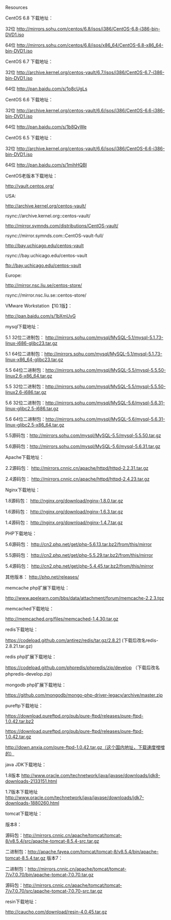 Resources

CentOS 6.8 下载地址：

 32位 http://mirrors.sohu.com/centos/6.8/isos/i386/CentOS-6.8-i386-bin-DVD1.iso
 
 64位 http://mirrors.sohu.com/centos/6.8/isos/x86_64/CentOS-6.8-x86_64-bin-DVD1.iso


CentOS 6.7 下载地址：

 32位 http://archive.kernel.org/centos-vault/6.7/isos/i386/CentOS-6.7-i386-bin-DVD1.iso

 64位 http://pan.baidu.com/s/1o8cUgLs


CentOS 6.6 下载地址：

 32位 http://archive.kernel.org/centos-vault/6.6/isos/i386/CentOS-6.6-i386-bin-DVD1.iso 

 64位 http://pan.baidu.com/s/1b8QyWe


CentOS 6.5 下载地址：

 32位 http://archive.kernel.org/centos-vault/6.6/isos/i386/CentOS-6.6-i386-bin-DVD1.iso

 64位 http://pan.baidu.com/s/1mihHQBI


CentOS老版本下载地址：

 http://vault.centos.org/

USA:

 http://archive.kernel.org/centos-vault/ 

 rsync://archive.kernel.org::centos-vault/
 
 http://mirror.symnds.com/distributions/CentOS-vault/
 
 rsync://mirror.symnds.com::CentOS-vault-full/
 
 http://bay.uchicago.edu/centos-vault
 
 rsync://bay.uchicago.edu/centos-vault
 
 ftp://bay.uchicago.edu/centos-vault

Europe:

 http://mirror.nsc.liu.se/centos-store/
 
 rsync://mirror.nsc.liu.se::centos-store/


VMware Workstation【10.1版】：

 http://pan.baidu.com/s/1bXmUvG


mysql下载地址：

 5.1 32位二进制包： http://mirrors.sohu.com/mysql/MySQL-5.1/mysql-5.1.73-linux-i686-glibc23.tar.gz

 5.1 64位二进制包：http://mirrors.sohu.com/mysql/MySQL-5.1/mysql-5.1.73-linux-x86_64-glibc23.tar.gz

 5.5 64位二进制包：http://mirrors.sohu.com/mysql/MySQL-5.5/mysql-5.5.50-linux2.6-x86_64.tar.gz    

 5.5 32位二进制包：http://mirrors.sohu.com/mysql/MySQL-5.5/mysql-5.5.50-linux2.6-i686.tar.gz

 5.6 32位二进制包：http://mirrors.sohu.com/mysql/MySQL-5.6/mysql-5.6.31-linux-glibc2.5-i686.tar.gz

 5.6 64位二进制包：http://mirrors.sohu.com/mysql/MySQL-5.6/mysql-5.6.31-linux-glibc2.5-x86_64.tar.gz

 5.5源码包：http://mirrors.sohu.com/mysql/MySQL-5.5/mysql-5.5.50.tar.gz

 5.6源码包：http://mirrors.sohu.com/mysql/MySQL-5.6/mysql-5.6.31.tar.gz 


Apache下载地址：

 2.2源码包： http://mirrors.cnnic.cn/apache/httpd/httpd-2.2.31.tar.gz

 2.4源码包： http://mirrors.cnnic.cn/apache/httpd/httpd-2.4.23.tar.gz


Nginx下载地址：

 1.8源码包： http://nginx.org/download/nginx-1.8.0.tar.gz

 1.6源码包： http://nginx.org/download/nginx-1.6.3.tar.gz 

 1.4源码包： http://nginx.org/download/nginx-1.4.7.tar.gz


PHP下载地址：

 5.6源码包： http://cn2.php.net/get/php-5.6.13.tar.bz2/from/this/mirror

 5.5源码包： http://cn2.php.net/get/php-5.5.29.tar.bz2/from/this/mirror

 5.4源码包： http://cn2.php.net/get/php-5.4.45.tar.bz2/from/this/mirror

 其他版本： http://php.net/releases/


memcache php扩展下载地址：

http://www.apelearn.com/bbs/data/attachment/forum/memcache-2.2.3.tgz


memcached下载地址：

 http://memcached.org/files/memcached-1.4.30.tar.gz


redis下载地址：

 https://codeload.github.com/antirez/redis/tar.gz/2.8.21  (下载后改名redis-2.8.21.tar.gz)


redis php扩展下载地址：

 https://codeload.github.com/phpredis/phpredis/zip/develop （下载后改名phpredis-develop.zip）


mongodb php扩展下载地址：

 https://github.com/mongodb/mongo-php-driver-legacy/archive/master.zip


pureftp下载地址：

 https://download.pureftpd.org/pub/pure-ftpd/releases/pure-ftpd-1.0.42.tar.bz2

 https://download.pureftpd.org/pub/pure-ftpd/releases/pure-ftpd-1.0.42.tar.gz

 http://down.anxia.com/pure-ftpd-1.0.42.tar.gz（这个国内地址，下载速度噌噌的）


java JDK下载地址：

 1.8版本 http://www.oracle.com/technetwork/java/javase/downloads/jdk8-downloads-2133151.html

 1.7版本下载地址  http://www.oracle.com/technetwork/java/javase/downloads/jdk7-downloads-1880260.html


tomcat下载地址：

版本8：

 源码包：http://mirrors.cnnic.cn/apache/tomcat/tomcat-8/v8.5.4/src/apache-tomcat-8.5.4-src.tar.gz

 二进制包：http://apache.fayea.com/tomcat/tomcat-8/v8.5.4/bin/apache-tomcat-8.5.4.tar.gz
版本7：

 二进制包：http://mirrors.cnnic.cn/apache/tomcat/tomcat-7/v7.0.70/bin/apache-tomcat-7.0.70.tar.gz

 源码包：http://mirrors.cnnic.cn/apache/tomcat/tomcat-7/v7.0.70/src/apache-tomcat-7.0.70-src.tar.gz


resin下载地址：

 http://caucho.com/download/resin-4.0.45.tar.gz
